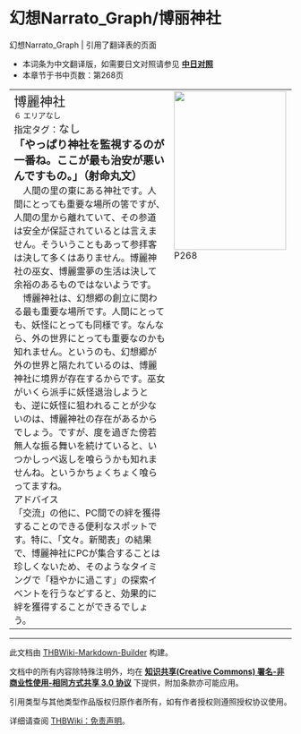 # 幻想Narrato_Graph/博丽神社

<!-- source html: G:\repos\THBWiki-Markdown-Builder\THBWikiMarkdown\Temp\main\0\03\ns0%3A%E5%B9%BB%E6%83%B3Narrato_Graph%2F%E5%8D%9A%E4%B8%BD%E7%A5%9E%E7%A4%BE.html -->

幻想Narrato_Graph | 引用了翻译表的页面

- 本词条为中文翻译版，如需要日文对照请参见 **[中日对照](./幻想Narrato_Graph-博丽神社-中日对照.md)** 
- 本章节于书中页数：第268页

  
  

  


<table><tbody><tr align="left" valign="top"><td style="min-width:200px;"><div class="tt-jah tt-type-setting" lang="ja"><div class="poem"><big><big>博麗神社</big></big></div></div><div class="tt-ja tt-type-setting" lang="ja"><div class="poem"><small>６ エリアなし</small></div></div><div class="tt-ja tt-type-setting" lang="ja"><div class="poem">指定タグ：<big>なし</big></div></div><div class="tt-ja tt-type-setting" lang="ja"><div class="poem"><big><b>「やっぱり神社を監視するのが一番ね。ここが最も治安が悪いんですもの。」（射命丸文）</b></big></div></div><div class="tt-ja tt-type-setting" lang="ja"><div class="poem">　人間の里の東にある神社です。人間にとっても重要な場所の筈ですが、人間の里から離れていて、その参道は安全が保証されているとは言えません。そういうこともあって参拝客は決して多くはありません。博麗神社の巫女、博麗霊夢の生活は決して余裕のあるものではないようです。<br>　博麗神社は、幻想郷の創立に関わる最も重要な場所です。人間にとっても、妖怪にとっても同様です。なんなら、外の世界にとっても重要なのかも知れません。というのも、幻想郷が外の世界と隔たれているのは、博麗神社に境界が存在するからです。巫女がいくら派手に妖怪退治しようとも、逆に妖怪に狙われることが少ないのは、博麗神社の存在があるからでしょう。ですが、度を過ぎた傍若無人な振る舞いを続けていると、いつかしっぺ返しを喰らうかも知れませんね。というかちょくちょく喰らってますね。</div></div><div class="tt-jah tt-type-setting" lang="ja"><div class="poem">アドバイス</div></div><div class="tt-ja tt-type-setting" lang="ja"><div class="poem">「交流」の他に、PC間での絆を獲得することのできる便利なスポットです。特に、「文々。新聞表」の結果で、博麗神社にPCが集合することは珍しくないため、そのようなタイミングで「穏やかに過こす」の探索イベントを行うなどすると、効果的に絆を獲得することができるでしょう。</div></div></td><td width="200px"><div class="thumb tleft"><div class="thumbinner" style="width:202px;"><a href="./文件-幻想Narrato_Graph（博丽神社）.jpg.md" class="image"><img alt="" src="https://upload.thwiki.cc/thumb/e/e5/%E5%B9%BB%E6%83%B3Narrato_Graph%EF%BC%88%E5%8D%9A%E4%B8%BD%E7%A5%9E%E7%A4%BE%EF%BC%89.jpg/200px-%E5%B9%BB%E6%83%B3Narrato_Graph%EF%BC%88%E5%8D%9A%E4%B8%BD%E7%A5%9E%E7%A4%BE%EF%BC%89.jpg" decoding="async" loading="lazy" width="200" height="284" class="thumbimage" srcset="https://upload.thwiki.cc/thumb/e/e5/%E5%B9%BB%E6%83%B3Narrato_Graph%EF%BC%88%E5%8D%9A%E4%B8%BD%E7%A5%9E%E7%A4%BE%EF%BC%89.jpg/300px-%E5%B9%BB%E6%83%B3Narrato_Graph%EF%BC%88%E5%8D%9A%E4%B8%BD%E7%A5%9E%E7%A4%BE%EF%BC%89.jpg 1.5x, https://upload.thwiki.cc/thumb/e/e5/%E5%B9%BB%E6%83%B3Narrato_Graph%EF%BC%88%E5%8D%9A%E4%B8%BD%E7%A5%9E%E7%A4%BE%EF%BC%89.jpg/400px-%E5%B9%BB%E6%83%B3Narrato_Graph%EF%BC%88%E5%8D%9A%E4%B8%BD%E7%A5%9E%E7%A4%BE%EF%BC%89.jpg 2x" data-file-width="1444" data-file-height="2048"></a>  <div class="thumbcaption"><div class="magnify"><a href="./文件-幻想Narrato_Graph（博丽神社）.jpg.md" class="internal" title="放大"></a></div>P268</div></div></div></td></tr></tbody></table>






---

此文档由 [THBWiki-Markdown-Builder](https://github.com/Delsin-Yu/THBWiki-Markdown-Builder) 构建。

文档中的所有内容除特殊注明外，均在 [**知识共享(Creative Commons) 署名-非商业性使用-相同方式共享 3.0 协议**](https://creativecommons.org/licenses/by-sa/3.0/deed.zh-hans) 下提供，附加条款亦可能应用。

引用类型与其他类型作品版权归原作者所有，如有作者授权则遵照授权协议使用。

详细请查阅 [THBWiki：免责声明](https://thbwiki.cc/THBWiki:%E5%85%8D%E8%B4%A3%E5%A3%B0%E6%98%8E)。

